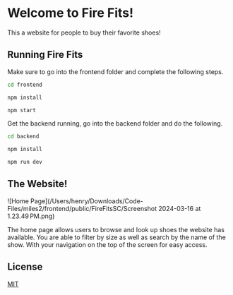 # Welcome to Fire Fits!

This a website for people to buy their favorite shoes!

## Running Fire Fits

Make sure to go into the frontend folder and complete the following steps.

```bash
cd frontend
```

```bash
npm install
```

```bash
npm start
```

Get the backend running, go into the backend folder and do the following.

```bash
cd backend
```

```bash
npm install
```

```bash
npm run dev
```

## The Website!

![Home Page](/Users/henry/Downloads/Code-Files/miles2/frontend/public/FireFitsSC/Screenshot 2024-03-16 at 1.23.49 PM.png)

The home page allows users to browse and look up shoes the website has available. You are able to filter by size as well as search by the name of the show. With your navigation on the top of the screen for easy access.

## License

[MIT](https://choosealicense.com/licenses/mit/)
